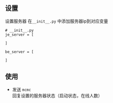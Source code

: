 ## 设置
设置服务器 在`__init__.py` 中添加服务器ip到对应变量
```
# __init__.py
je_server = [

]

be_server = [

]
```

## 使用
- 发送  `mcmc`   
回复设置的服务器状态（启动状态，在线人数）